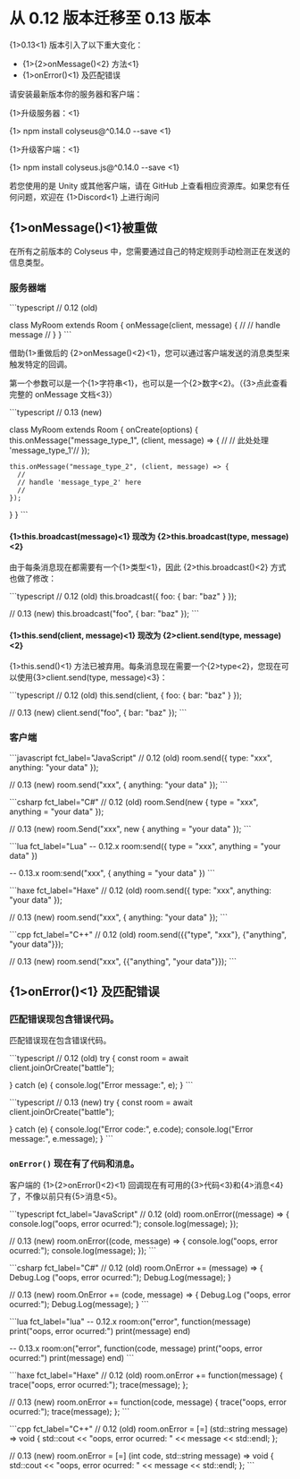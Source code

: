 # 从 0.12 版本迁移至 0.13 版本

{1>0.13<1} 版本引入了以下重大变化：

- {1>{2>onMessage()<2} 方法<1}
- {1>onError()<1} 及匹配错误

请安装最新版本你的服务器和客户端：

{1>升级服务器：<1}

{1> npm install colyseus@^0.14.0 --save <1}

{1>升级客户端：<1}

{1> npm install colyseus.js@^0.14.0 --save <1}

若您使用的是 Unity 或其他客户端，请在 GitHub 上查看相应资源库。如果您有任何问题，欢迎在 {1>Discord<1} 上进行询问

## {1>onMessage()<1}被重做

在所有之前版本的 Colyseus 中，您需要通过自己的特定规则手动检测正在发送的信息类型。

### 服务器端

\`\`\`typescript // 0.12 (old)

class MyRoom extends Room { onMessage(client, message) { // // handle message // } } \`\`\`

借助{1>重做后的 {2>onMessage()<2}<1}，您可以通过客户端发送的消息类型来触发特定的回调。

第一个参数可以是一个{1>字符串<1}，也可以是一个{2>数字<2}。（{3>点此查看完整的 onMessage 文档<3}）

\`\`\`typescript // 0.13 (new)

class MyRoom extends Room { onCreate(options) { this.onMessage("message\_type\_1", (client, message) => { // // 此处处理 'message\_type\_1'// });

    this.onMessage("message_type_2", (client, message) => {
      //
      // handle 'message_type_2' here
      //
    });

  } } \`\`\`

#### {1>this.broadcast(message)<1} 现改为 {2>this.broadcast(type, message)<2}

由于每条消息现在都需要有一个{1>类型<1}，因此 {2>this.broadcast()<2} 方式也做了修改：

\`\`\`typescript // 0.12 (old) this.broadcast({ foo: { bar: "baz" } });

// 0.13 (new) this.broadcast("foo", { bar: "baz" }); \`\`\`

#### {1>this.send(client, message)<1} 现改为 {2>client.send(type, message)<2}

{1>this.send()<1} 方法已被弃用。每条消息现在需要一个{2>type<2}，您现在可以使用{3>client.send(type, message)<3}：

\`\`\`typescript // 0.12 (old) this.send(client, { foo: { bar: "baz" } });

// 0.13 (new) client.send("foo", { bar: "baz" }); \`\`\`

### 客户端

\`\`\`javascript fct\_label="JavaScript" // 0.12 (old) room.send({ type: "xxx", anything: "your data" });

// 0.13 (new) room.send("xxx", { anything: "your data" }); \`\`\`

\`\`\`csharp fct\_label="C#" // 0.12 (old) room.Send(new { type = "xxx", anything = "your data" });

// 0.13 (new) room.Send("xxx", new { anything = "your data" }); \`\`\`

\`\`\`lua fct\_label="Lua" -- 0.12.x room:send({ type = "xxx", anything = "your data" })

-- 0.13.x room:send("xxx", { anything = "your data" }) \`\`\`

\`\`\`haxe fct\_label="Haxe" // 0.12 (old) room.send({ type: "xxx", anything: "your data" });

// 0.13 (new) room.send("xxx", { anything: "your data" }); \`\`\`

\`\`\`cpp fct\_label="C++" // 0.12 (old) room.send({{"type", "xxx"}, {"anything", "your data"}});

// 0.13 (new) room.send("xxx", {{"anything", "your data"}}); \`\`\`

## {1>onError()<1} 及匹配错误

### 匹配错误现包含错误代码。

匹配错误现在包含错误代码。

\`\`\`typescript // 0.12 (old) try { const room = await client.joinOrCreate("battle");

} catch (e) { console.log("Error message:", e); } \`\`\`

\`\`\`typescript // 0.13 (new) try { const room = await client.joinOrCreate("battle");

} catch (e) { console.log("Error code:", e.code); console.log("Error message:", e.message); } \`\`\`

### `onError()` 现在有了`代码`和`消息`。

客户端的 {1>{2>onError()<2}<1} 回调现在有可用的{3>代码<3}和{4>消息<4}了，不像以前只有{5>消息<5}。

\`\`\`typescript fct\_label="JavaScript" // 0.12 (old) room.onError((message) => { console.log("oops, error ocurred:"); console.log(message); });

// 0.13 (new) room.onError((code, message) => { console.log("oops, error ocurred:"); console.log(message); }); \`\`\`

\`\`\`csharp fct\_label="C#" // 0.12 (old) room.OnError += (message) => { Debug.Log ("oops, error ocurred:"); Debug.Log(message); }

// 0.13 (new) room.OnError += (code, message) => { Debug.Log ("oops, error ocurred:"); Debug.Log(message); } \`\`\`

\`\`\`lua fct\_label="lua" -- 0.12.x room:on("error", function(message) print("oops, error ocurred:") print(message) end)

-- 0.13.x room:on("error", function(code, message) print("oops, error ocurred:") print(message) end) \`\`\`

\`\`\`haxe fct\_label="Haxe" // 0.12 (old) room.onError += function(message) { trace("oops, error ocurred:"); trace(message); };

// 0.13 (new) room.onError += function(code, message) { trace("oops, error ocurred:"); trace(message); }; \`\`\`

\`\`\`cpp fct\_label="C++" // 0.12 (old) room.onError = \[=] (std::string message) => void { std::cout << "oops, error ocurred: " << message << std::endl; };

// 0.13 (new) room.onError = \[=] (int code, std::string message) => void { std::cout << "oops, error ocurred: " << message << std::endl; }; \`\`\`
